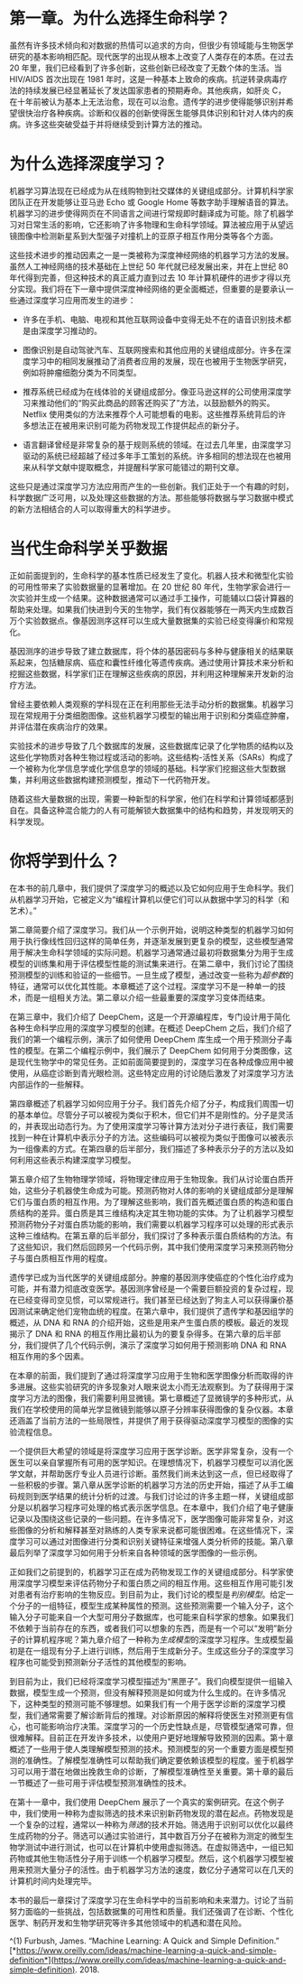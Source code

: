 # 第一章。为什么选择生命科学？

虽然有许多技术倾向和对数据的热情可以追求的方向，但很少有领域能与生物医学研究的基本影响相匹配。现代医学的出现从根本上改变了人类存在的本质。在过去 20 年里，我们已经看到了许多创新，这些创新已经改变了无数个体的生活。当 HIV/AIDS 首次出现在 1981 年时，这是一种基本上致命的疾病。抗逆转录病毒疗法的持续发展已经显著延长了发达国家患者的预期寿命。其他疾病，如肝炎 C，在十年前被认为基本上无法治愈，现在可以治愈。遗传学的进步使得能够识别并希望很快治疗各种疾病。诊断和仪器的创新使得医生能够具体识别和针对人体内的疾病。许多这些突破受益于并将继续受到计算方法的推动。

# 为什么选择深度学习？

机器学习算法现在已经成为从在线购物到社交媒体的关键组成部分。计算机科学家团队正在开发能够让亚马逊 Echo 或 Google Home 等数字助手理解语音的算法。机器学习的进步使得网页在不同语言之间进行常规即时翻译成为可能。除了机器学习对日常生活的影响，它还影响了许多物理和生命科学领域。算法被应用于从望远镜图像中检测新星系到大型强子对撞机上的亚原子相互作用分类等各个方面。

这些技术进步的推动因素之一是一类被称为深度神经网络的机器学习方法的发展。虽然人工神经网络的技术基础在上世纪 50 年代就已经发展出来，并在上世纪 80 年代得到完善，但这种技术的真正威力直到过去 10 年计算机硬件的进步才得以充分实现。我们将在下一章中提供深度神经网络的更全面概述，但重要的是要承认一些通过深度学习应用而发生的进步：

+   许多在手机、电脑、电视和其他互联网设备中变得无处不在的语音识别技术都是由深度学习推动的。

+   图像识别是自动驾驶汽车、互联网搜索和其他应用的关键组成部分。许多在深度学习中的相同发展推动了消费者应用的发展，现在也被用于生物医学研究，例如将肿瘤细胞分类为不同类型。

+   推荐系统已经成为在线体验的关键组成部分。像亚马逊这样的公司使用深度学习来推动他们的“购买此商品的顾客还购买了”方法，以鼓励额外的购买。Netflix 使用类似的方法来推荐个人可能想看的电影。这些推荐系统背后的许多想法正在被用来识别可能为药物发现工作提供起点的新分子。

+   语言翻译曾经是非常复杂的基于规则系统的领域。在过去几年里，由深度学习驱动的系统已经超越了经过多年手工策划的系统。许多相同的想法现在也被用来从科学文献中提取概念，并提醒科学家可能错过的期刊文章。

这些只是通过深度学习方法应用而产生的一些创新。我们正处于一个有趣的时刻，科学数据广泛可用，以及处理这些数据的方法。那些能够将数据与学习数据中模式的新方法相结合的人可以取得重大的科学进步。

# 当代生命科学关乎数据

正如前面提到的，生命科学的基本性质已经发生了变化。机器人技术和微型化实验的可用性带来了实验数据量的显著增加。在 20 世纪 80 年代，生物学家会进行一次实验并生成一个结果。这种数据通常可以通过手工操作，可能辅以口袋计算器的帮助来处理。如果我们快进到今天的生物学，我们有仪器能够在一两天内生成数百万个实验数据点。像基因测序这样可以生成大量数据集的实验已经变得廉价和常规化。

基因测序的进步导致了建立数据库，将个体的基因密码与多种与健康相关的结果联系起来，包括糖尿病、癌症和囊性纤维化等遗传疾病。通过使用计算技术来分析和挖掘这些数据，科学家们正在理解这些疾病的原因，并利用这种理解来开发新的治疗方法。

曾经主要依赖人类观察的学科现在正在利用那些无法手动分析的数据集。机器学习现在常规用于分类细胞图像。这些机器学习模型的输出用于识别和分类癌症肿瘤，并评估潜在疾病治疗的效果。

实验技术的进步导致了几个数据库的发展，这些数据库记录了化学物质的结构以及这些化学物质对各种生物过程或活动的影响。这些结构-活性关系（SARs）构成了一个被称为化学信息学或化学信息学的领域的基础。科学家们挖掘这些大型数据集，并利用这些数据构建预测模型，推动下一代药物开发。

随着这些大量数据的出现，需要一种新型的科学家，他们在科学和计算领域都感到自在。具备这种混合能力的人有可能解锁大数据集中的结构和趋势，并发现明天的科学发现。

# 你将学到什么？

在本书的前几章中，我们提供了深度学习的概述以及它如何应用于生命科学。我们从机器学习开始，它被定义为“编程计算机以便它们可以从数据中学习的科学（和艺术）。”

第二章简要介绍了深度学习。我们从一个示例开始，说明这种类型的机器学习如何用于执行像线性回归这样的简单任务，并逐渐发展到更复杂的模型，这些模型通常用于解决生命科学领域的实际问题。机器学习通常通过最初将数据集分为用于生成模型的训练集和用于评估模型性能的测试集来进行。在第二章中，我们讨论了围绕预测模型的训练和验证的一些细节。一旦生成了模型，通过改变一些称为*超参数*的特征，通常可以优化其性能。本章概述了这个过程。深度学习不是一种单一的技术，而是一组相关方法。第二章以介绍一些最重要的深度学习变体而结束。

在第三章中，我们介绍了 DeepChem，这是一个开源编程库，专门设计用于简化各种生命科学应用的深度学习模型的创建。在概述 DeepChem 之后，我们介绍了我们的第一个编程示例，演示了如何使用 DeepChem 库生成一个用于预测分子毒性的模型。在第二个编程示例中，我们展示了 DeepChem 如何用于分类图像，这是现代生物学中的常见任务。正如前面简要提到的，深度学习在各种成像应用中被使用，从癌症诊断到青光眼检测。这些特定应用的讨论随后激发了对深度学习方法内部运作的一些解释。

第四章概述了机器学习如何应用于分子。我们首先介绍了分子，构成我们周围一切的基本单位。尽管分子可以被视为类似于积木，但它们并不是刚性的。分子是灵活的，并表现出动态行为。为了使用深度学习等计算方法对分子进行表征，我们需要找到一种在计算机中表示分子的方法。这些编码可以被视为类似于图像可以被表示为一组像素的方式。在第四章的后半部分，我们描述了多种表示分子的方法以及如何利用这些表示构建深度学习模型。

第五章介绍了生物物理学领域，将物理定律应用于生物现象。我们从讨论蛋白质开始，这些分子机器使生命成为可能。预测药物对人体的影响的关键组成部分是理解它们与蛋白质的相互作用。为了理解这些影响，我们首先概述蛋白质的构造和蛋白质结构的差异。蛋白质是其三维结构决定其生物功能的实体。为了让机器学习模型预测药物分子对蛋白质功能的影响，我们需要以机器学习程序可以处理的形式表示这种三维结构。在第五章的后半部分，我们探讨了多种表示蛋白质结构的方法。有了这些知识，我们然后回顾另一个代码示例，其中我们使用深度学习来预测药物分子与蛋白质相互作用的程度。

遗传学已成为当代医学的关键组成部分。肿瘤的基因测序使癌症的个性化治疗成为可能，并有潜力彻底改变医学。基因测序曾经是一个需要巨额投资的复杂过程，现在已经变得司空见惯，可以常规进行。我们甚至已经达到了狗主人可以获得廉价基因测试来确定他们宠物血统的程度。在第六章中，我们提供了遗传学和基因组学的概述，从 DNA 和 RNA 的介绍开始，这些是用来产生蛋白质的模板。最近的发现揭示了 DNA 和 RNA 的相互作用比最初认为的要复杂得多。在第六章的后半部分，我们提供了几个代码示例，演示了深度学习如何用于预测影响 DNA 和 RNA 相互作用的多个因素。

在本章的前面，我们提到了通过将深度学习应用于生物和医学图像分析而取得的许多进展。这些实验研究的许多现象对人眼来说太小而无法观察到。为了获得用于深度学习方法的图像，我们需要利用显微镜。第七章概述了显微镜学的多种形式，从我们在学校使用的简单光学显微镜到能够以原子分辨率获得图像的复杂仪器。本章还涵盖了当前方法的一些局限性，并提供了用于获得驱动深度学习模型的图像的实验流程信息。

一个提供巨大希望的领域是将深度学习应用于医学诊断。医学非常复杂，没有一个医生可以亲自掌握所有可用的医学知识。在理想情况下，机器学习模型可以消化医学文献，并帮助医疗专业人员进行诊断。虽然我们尚未达到这一点，但已经取得了一些积极的步骤。第八章从医学诊断的机器学习方法的历史开始，描述了从手工编码规则到医学结果的统计分析的过渡。与我们讨论过的许多主题一样，关键组成部分是以机器学习程序可处理的格式表示医学信息。在本章中，我们介绍了电子健康记录以及围绕这些记录的一些问题。在许多情况下，医学图像可能非常复杂，对这些图像的分析和解释甚至对熟练的人类专家来说都可能很困难。在这些情况下，深度学习可以通过对图像进行分类和识别关键特征来增强人类分析师的技能。第八章最后列举了深度学习如何用于分析来自各种领域的医学图像的一些示例。

正如我们之前提到的，机器学习正在成为药物发现工作的关键组成部分。科学家使用深度学习模型来评估药物分子和蛋白质之间的相互作用。这些相互作用可能引发对患者有治疗影响的生物反应。到目前为止，我们讨论的模型是*判别模型*。给定一个分子的一组特征，模型生成某种属性的预测。这些预测需要一个输入分子，这个输入分子可能来自一个大型可用分子数据库，也可能来自科学家的想象。如果我们不依赖于当前存在的东西，或者我们可以想象的东西，而是有一个可以“发明”新分子的计算机程序呢？第九章介绍了一种称为*生成模型*的深度学习程序。生成模型最初是在一组现有分子上进行训练，然后用于生成新分子。生成这些分子的深度学习程序也可能受到预测新分子活性的其他模型的影响。

到目前为止，我们已经将深度学习模型描述为“黑匣子”。我们向模型提供一组输入数据，模型生成一个预测，但没有解释预测是如何或为什么生成的。在许多情况下，这种类型的预测可能不够理想。如果我们有一个用于医学诊断的深度学习模型，我们通常需要了解诊断背后的推理。对诊断原因的解释将使医生对预测更有信心，也可能影响治疗决策。深度学习的一个历史性缺点是，尽管模型通常可靠，但很难解释。目前正在开发许多技术，以使用户更好地理解导致预测的因素。第十章概述了一些用于使人类理解模型预测的技术。预测模型的另一个重要方面是模型预测的准确性。了解模型准确性可以帮助我们确定要依赖该模型的程度。鉴于机器学习可以用于潜在地做出挽救生命的诊断，了解模型准确性至关重要。第十章的最后一节概述了一些可用于评估模型预测准确性的技术。

在第十一章中，我们使用 DeepChem 展示了一个真实的案例研究。在这个例子中，我们使用一种称为虚拟筛选的技术来识别新药物发现的潜在起点。药物发现是一个复杂的过程，通常以一种称为*筛选*的技术开始。筛选用于识别可以优化以最终生成药物的分子。筛选可以通过实验进行，其中数百万分子在被称为测定的微型生物学测试中进行测试，也可以在计算机中使用虚拟筛选。在虚拟筛选中，一组已知药物或其他生物活性分子用于训练一个机器学习模型。然后，这个机器学习模型被用来预测大量分子的活性。由于机器学习方法的速度，数亿分子通常可以在几天的计算机时间内处理完毕。

本书的最后一章探讨了深度学习在生命科学中的当前影响和未来潜力。讨论了当前努力面临的一些挑战，包括数据集的可用性和质量。我们还强调了在诊断、个性化医学、制药开发和生物学研究等许多其他领域中的机遇和潜在风险。

^(1) Furbush, James. “Machine Learning: A Quick and Simple Definition.” [*https://www.oreilly.com/ideas/machine-learning-a-quick-and-simple-definition*](https://www.oreilly.com/ideas/machine-learning-a-quick-and-simple-definition). 2018.
